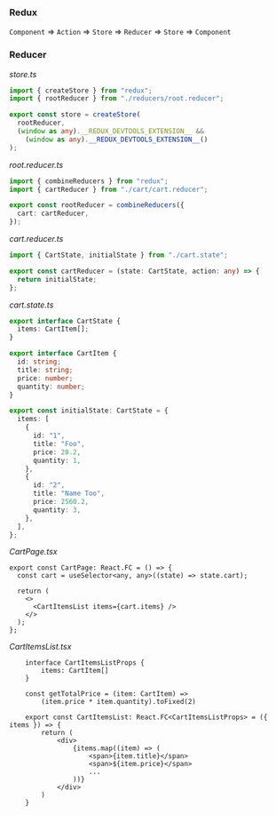 ### Redux

`Component` => `Action` => `Store` => `Reducer` => `Store` => `Component`

### Reducer

_store.ts_

```ts
import { createStore } from "redux";
import { rootReducer } from "./reducers/root.reducer";

export const store = createStore(
  rootReducer,
  (window as any).__REDUX_DEVTOOLS_EXTENSION__ &&
    (window as any).__REDUX_DEVTOOLS_EXTENSION__()
);
```

_root.reducer.ts_

```ts
import { combineReducers } from "redux";
import { cartReducer } from "./cart/cart.reducer";

export const rootReducer = combineReducers({
  cart: cartReducer,
});
```

_cart.reducer.ts_

```ts
import { CartState, initialState } from "./cart.state";

export const cartReducer = (state: CartState, action: any) => {
  return initialState;
};
```

_cart.state.ts_

```ts
export interface CartState {
  items: CartItem[];
}

export interface CartItem {
  id: string;
  title: string;
  price: number;
  quantity: number;
}

export const initialState: CartState = {
  items: [
    {
      id: "1",
      title: "Foo",
      price: 20.2,
      quantity: 1,
    },
    {
      id: "2",
      title: "Name Too",
      price: 2560.2,
      quantity: 3,
    },
  ],
};
```

_CartPage.tsx_

```tsx
export const CartPage: React.FC = () => {
  const cart = useSelector<any, any>((state) => state.cart);

  return (
    <>
      <CartItemsList items={cart.items} />
    </>
  );
};
```

_CartItemsList.tsx_

```tsx
	interface CartItemsListProps {
		items: CartItem[]
	}

	const getTotalPrice = (item: CartItem) =>
		(item.price * item.quantity).toFixed(2)

	export const CartItemsList: React.FC<CartItemsListProps> = ({ items }) => {
		return (
			<div>
				{items.map((item) => (
					<span>{item.title}</span>
					<span>${item.price}</span>
					...
				))}
			</div>
		)
	}
```
